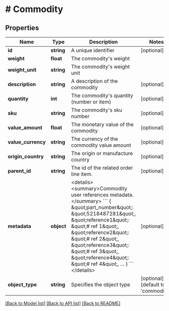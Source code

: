 # # Commodity

## Properties

Name | Type | Description | Notes
------------ | ------------- | ------------- | -------------
**id** | **string** | A unique identifier | [optional]
**weight** | **float** | The commodity&#39;s weight |
**weight_unit** | **string** | The commodity&#39;s weight unit |
**description** | **string** | A description of the commodity | [optional]
**quantity** | **int** | The commodity&#39;s quantity (number or item) | [optional]
**sku** | **string** | The commodity&#39;s sku number | [optional]
**value_amount** | **float** | The monetary value of the commodity | [optional]
**value_currency** | **string** | The currency of the commodity value amount | [optional]
**origin_country** | **string** | The origin or manufacture country | [optional]
**parent_id** | **string** | The id of the related order line item. | [optional]
**metadata** | **object** | &lt;details&gt; &lt;summary&gt;Commodity user references metadata.&lt;/summary&gt;  &#x60;&#x60;&#x60; {     \&quot;part_number\&quot;: \&quot;5218487281\&quot;,     \&quot;reference1\&quot;: \&quot;# ref 1\&quot;,     \&quot;reference2\&quot;: \&quot;# ref 2\&quot;,     \&quot;reference3\&quot;: \&quot;# ref 3\&quot;,     \&quot;reference4\&quot;: \&quot;# ref 4\&quot;,     ... } &#x60;&#x60;&#x60; &lt;/details&gt; | [optional]
**object_type** | **string** | Specifies the object type | [optional] [default to 'commodity']

[[Back to Model list]](../../README.md#models) [[Back to API list]](../../README.md#endpoints) [[Back to README]](../../README.md)
